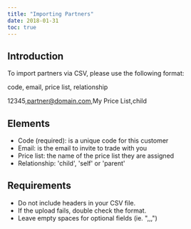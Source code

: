 ```yaml
---
title: "Importing Partners"
date: 2018-01-31
toc: true
---
```

## Introduction
To import partners via CSV, please use the following format:

code, email, price list, relationship

12345,partner@domain.com,My Price List,child

## Elements
* Code (required): is a unique code for this customer
* Email: is the email to invite to trade with you
* Price list: the name of the price list they are assigned
* Relationship: 'child', 'self' or 'parent'

## Requirements
* Do not include headers in your CSV file.
* If the upload fails, double check the format.
* Leave empty spaces for optional fields (ie. ",,,")
